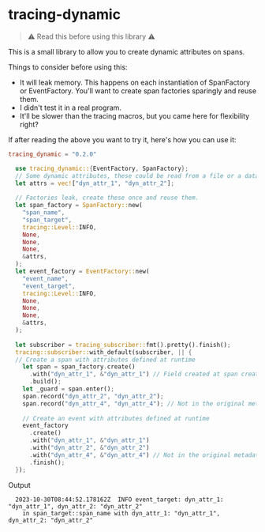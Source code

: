 # tracing-dynamic

> :warning: Read this before using this library :warning:

This is a small library to allow you to create dynamic attributes on spans. 

Things to consider before using this:
* It will leak memory. This happens on each instantiation of SpanFactory or EventFactory. You'll want to create span factories sparingly and reuse them.
* I didn't test it in a real program.
* It'll be slower than the tracing macros, but you came here for flexibility right?

If after reading the above you want to try it, here's how you can use it:


```toml
tracing_dynamic = "0.2.0"
```

```rust
  use tracing_dynamic::{EventFactory, SpanFactory};
  // Some dynamic attributes, these could be read from a file or a database.
  let attrs = vec!["dyn_attr_1", "dyn_attr_2"];
  
  // Factories leak, create these once and reuse them.
  let span_factory = SpanFactory::new(
    "span_name",
    "span_target",
    tracing::Level::INFO,
    None,
    None,
    None,
    &attrs,
  );
  let event_factory = EventFactory::new(
    "event_name",
    "event_target",
    tracing::Level::INFO,
    None,
    None,
    None,
    &attrs,
  );
  
  let subscriber = tracing_subscriber::fmt().pretty().finish();
  tracing::subscriber::with_default(subscriber, || {
  // Create a span with attributes defined at runtime
    let span = span_factory.create()
      .with("dyn_attr_1", &"dyn_attr_1") // Field created at span creation time
      .build();
    let _guard = span.enter();
    span.record("dyn_attr_2", "dyn_attr_2");
    span.record("dyn_attr_4", "dyn_attr_4"); // Not in the original metadata, it'll be ignored.
    
    // Create an event with attributes defined at runtime
    event_factory
      .create()
      .with("dyn_attr_1", &"dyn_attr_1")
      .with("dyn_attr_2", &"dyn_attr_2")
      .with("dyn_attr_4", &"dyn_attr_4") // Not in the original metadata, it'll be ignored.
      .finish();
  });
```


Output
```
  2023-10-30T08:44:52.178162Z  INFO event_target: dyn_attr_1: "dyn_attr_1", dyn_attr_2: "dyn_attr_2"
    in span_target::span_name with dyn_attr_1: "dyn_attr_1", dyn_attr_2: "dyn_attr_2"

```
